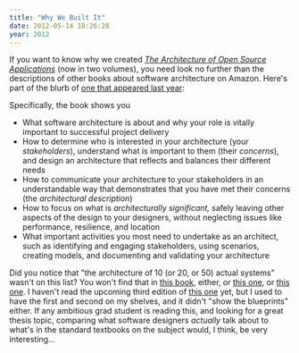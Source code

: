 ```yaml
---
title: "Why We Built It"
date: 2012-05-14 18:26:28
year: 2012
---
```

If you want to know why we created <a href="http://aosabook.org"><em>The Architecture of Open Source Applications</em></a> (now in two volumes), you need look no further than the descriptions of other books about software architecture on Amazon. Here's part of the blurb of <a href="http://www.amazon.com/gp/product/032171833X/">one that appeared last year</a>:

Specifically, the book shows you
<ul>
  <li>What software architecture is about and why your role is vitally important to successful project delivery</li>
  <li>How to determine who is interested in your architecture (your <em>stakeholders</em>), understand what is important to them (their <em>concerns</em>), and design an architecture that reflects and balances their different needs</li>
  <li>How to communicate your architecture to your stakeholders in an understandable way that demonstrates that you have met their concerns (the <em>architectural description</em>)</li>
  <li>How to focus on what is <em>architecturally significant,</em> safely leaving other aspects of the design to your designers, without neglecting issues like performance, resilience, and location</li>
  <li>What important activities you most need to undertake as an architect, such as identifying and engaging stakeholders, using scenarios, creating models, and documenting and validating your architecture</li>
</ul>
Did you notice that "the architecture of 10 (or 20, or 50) actual systems" wasn't on this list?  You won't find that in <a href="http://www.amazon.com/Software-Architecture-Foundations-Theory-Practice/dp/0470167742/">this book</a>, either, or <a href="http://www.amazon.com/Just-Enough-Software-Architecture-Risk-Driven/dp/0984618104/">this one</a>, or <a href="http://www.amazon.com/Lean-Architecture-Agile-Software-Development/dp/0470684208/">this one</a>. I haven't read the upcoming third edition of <a href="http://www.amazon.com/Software-Architecture-Practice-3rd-Bass/dp/0321815734/">this one</a> yet, but I used to have the first and second on my shelves, and it didn't "show the blueprints" either. If any ambitious grad student is reading this, and looking for a great thesis topic, comparing what software designers <em>actually</em> talk about to what's in the standard textbooks on the subject would, I think, be very interesting...
